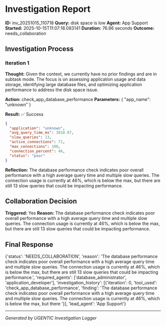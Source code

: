 # Investigation Report

**ID:** inv_20251015_110718
**Query:** disk space is low
**Agent:** App Support
**Started:** 2025-10-15T11:07:18.083141
**Duration:** 76.86 seconds
**Outcome:** needs_collaboration

## Investigation Process

### Iteration 1

**Thought:** Given the context, we currently have no prior findings and are in subtask mode. The focus is on assessing application usage and data storage, identifying large database files, and optimizing application performance to address the disk space issue.

**Action:** check_app_database_performance
**Parameters:** {
  "app_name": "unknown"
}

**Result:** ✅ Success
```json
{
  "application": "unknown",
  "avg_query_time_ms": 3018.07,
  "slow_queries": 13,
  "active_connections": 71,
  "max_connections": 100,
  "connection_percent": 46,
  "status": "poor"
}
```

**Reflection:** The database performance check indicates poor overall performance with a high average query time and multiple slow queries. The connection usage is currently at 46%, which is below the max, but there are still 13 slow queries that could be impacting performance.

## Collaboration Decision

**Triggered:** Yes
**Reason:** The database performance check indicates poor overall performance with a high average query time and multiple slow queries. The connection usage is currently at 46%, which is below the max, but there are still 13 slow queries that could be impacting performance.

## Final Response

{'status': 'NEEDS_COLLABORATION', 'reason': 'The database performance check indicates poor overall performance with a high average query time and multiple slow queries. The connection usage is currently at 46%, which is below the max, but there are still 13 slow queries that could be impacting performance.', 'required_agents': ['database_administrator', 'application_developer'], 'investigation_history': [{'iteration': 0, 'tool_used': 'check_app_database_performance', 'finding': 'The database performance check indicates poor overall performance with a high average query time and multiple slow queries. The connection usage is currently at 46%, which is below the max, but there '}], 'lead_agent': 'App Support'}

---
*Generated by UGENTIC Investigation Logger*
